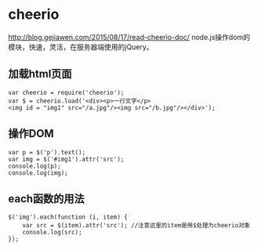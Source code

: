 # cheerio
http://blog.gejiawen.com/2015/08/17/read-cheerio-doc/
node.js操作dom的模块，快速，灵活，在服务器端使用的jQuery。

## 加载html页面
```
var cheerio = require('cheerio');
var $ = cheerio.load('<div><p>一行文字</p><img id = "img1" src="/a.jpg"/><img src="/b.jpg"/></div>');
```

## 操作DOM
```
var p = $('p').text();
var img = $('#img1').attr('src');
console.log(p);
console.log(img);
```


## each函数的用法
```
$('img').each(function (i, item) {
    var src = $(item).attr('src'); //注意这里的item是用$处理为cheerio对象
    console.log(src);
});
```

## 